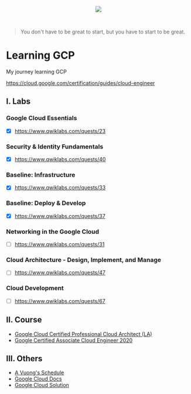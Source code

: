 <br/>
<p align="center">
  <img src="https://miro.medium.com/max/1400/0*wMHZtxpk-FnDrueJ.png">
</p>
<br/>

> You don't have to be great to start, but you have to start to be great.
# Learning GCP

My journey learning GCP

https://cloud.google.com/certification/guides/cloud-engineer

## I. Labs
### Google Cloud Essentials
- [x] https://www.qwiklabs.com/quests/23

### Security & Identity Fundamentals
- [x] https://www.qwiklabs.com/quests/40

### Baseline: Infrastructure
- [x] https://www.qwiklabs.com/quests/33

### Baseline: Deploy & Develop
- [x] https://www.qwiklabs.com/quests/37

### Networking in the Google Cloud
- [ ] https://www.qwiklabs.com/quests/31

### Cloud Architecture - Design, Implement, and Manage
- [ ] https://www.qwiklabs.com/quests/47

### Cloud Development
- [ ] https://www.qwiklabs.com/quests/67


## II. Course
- [Google Cloud Certified Professional Cloud Architect (LA)](https://linuxacademy.com/cp/modules/view/id/321)
- [Google Certified Associate Cloud Engineer 2020](https://linuxacademy.com/cp/modules/view/id/791)


## III. Others
- [A Vuong's Schedule](https://link.sun-asterisk.vn/qL1qIh)
- [Google Cloud Docs](https://cloud.google.com/docs)
- [Google Cloud Solution](https://cloud.google.com/solutions/)
